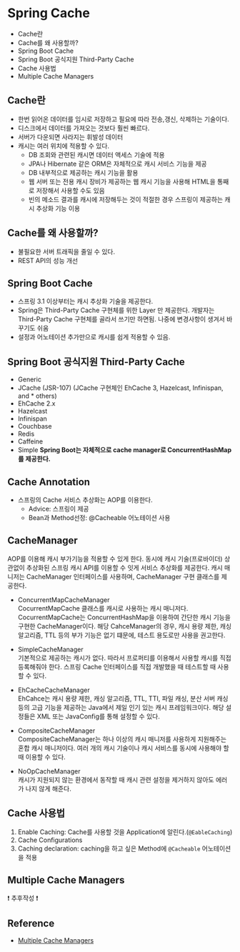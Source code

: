 # Spring Cache 
* Cache란 
* Cache를 왜 사용할까? 
* Spring Boot Cache 
* Spring Boot 공식지원 Third-Party Cache 
* Cache 사용법 
* Multiple Cache Managers 
 
## Cache란 
* 한번 읽어온 데이터를 임시로 저장하고 필요에 따라 전송,갱신, 삭제하는 기술이다. 
* 디스크에서 데이터를 가져오는 것보다 훨씬 빠르다. 
* 서버가 다운되면 사라지는 휘발성 데이터 
* 캐시는 여러 위치에 적용할 수 있다. 
    * DB 조회와 관련된 캐시면 데이터 액세스 기술에 적용 
    * JPA나 Hibernate 같은 ORM은 자체적으로 캐시 서비스 기능을 제공 
    * DB 내부적으로 제공하는 캐시 기능을 활용 
    * 웹 서버 또는 전용 캐시 장비가 제공하는 웹 캐시 기능을 사용해 HTML을 통째로 저장해서 사용할 수도 있음 
    * 빈의 메소드 결과를 캐시에 저장해두는 것이 적절한 경우 스프링이 제공하는 캐시 추상화 기능 이용 
 
## Cache를 왜 사용할까? 
* 불필요한 서버 트래픽을 줄일 수 있다. 
* REST API의 성능 개선 
 
## Spring Boot Cache 
* 스프링 3.1 이상부터는 캐시 추상화 기술을 제공한다. 
* Spring은 Third-Party Cache 구현체를 위한 Layer 만 제공한다. 개발자는 Third-Party Cache 구현체를 골라서 쓰기만 하면됨. 나중에 변경사항이 생겨서 바꾸기도 쉬움 
* 설정과 어노테이션 추가만으로 캐시를 쉽게 적용할 수 있음. 
 
## Spring Boot 공식지원 Third-Party Cache 
* Generic 
* JCache (JSR-107) (JCache 구현체인 EhCache 3, Hazelcast, Infinispan, and * others) 
* EhCache 2.x 
* Hazelcast 
* Infinispan 
* Couchbase 
* Redis 
* Caffeine 
* Simple 
**Spring Boot는 자체적으로 cache manager로 ConcurrentHashMap 를 제공한다.** 
 
## Cache Annotation 
* 스프링의 Cache 서비스 추상화는 AOP를 이용한다. 
    * Advice: 스프링이 제공 
    * Bean과 Method선정: @Cacheable 어노테이션 사용 
 
## CacheManager 
AOP를 이용해 캐시 부가기능을 적용할 수 있게 한다. 동시에 캐시 기술(프로바이더) 상관없이 추상화된 스프링 캐시 API를 이용할 수 잇게 서비스 추상화를 제공한다. 캐시 매니저는 CacheManager 인터페이스를 사용하며, CacheManager 구현 클래스를 제공한다. 
* ConcurrentMapCacheManager   
CocurrentMapCache 클래스를 캐시로 사용하는 캐시 매니저다. 
CocurrentMapCache는 ConcurrentHashMap을 이용하여 간단한 캐시 기능을 구현한 CacheManager이다. 해당 CahceManager의 경우, 캐시 용량 제한, 캐싱 알고리즘, TTL 등의 부가 기능은 없기 떄문에, 테스트 용도로만 사용을 권고한다. 
 
* SimpleCacheManager   
기본적으로 제공하는 캐시가 없다. 따라서 프로퍼티를 이용해서 사용할 캐시를 직접 등록해줘야 한다. 스프링 Cache 인터페이스를 직접 개발했을 때 테스트할 때 사용할 수 있다. 
 
* EhCacheCacheManager   
EhCahce는 캐시 용량 제한, 캐싱 알고리즘, TTL, TTI, 파일 캐싱, 분산 서버 캐싱 등의 고급 기능을 제공하는 Java에서 제일 인기 있는 캐시 프레임워크이다. 해당 설정들은 XML 또는 JavaConfig를 통해 설정할 수 있다. 
  
* CompositeCacheManager   
CompositeCacheManager는 하나 이상의 캐시 매니저를 사용하게 지원해주는 혼합 캐시 매니저이다.  여러 개의 캐시 기술이나 캐시 서비스를 동시에 사용해야 할 때 이용할 수 있다. 
 
* NoOpCacheManager   
캐시가 지원되지 않는 환경에서 동작할 때 캐시 관련 설정을 제거하지 않아도 에러가 나지 않게 해준다. 
 
## Cache 사용법 
1. Enable Caching: Cache를 사용할 것을 Application에 알린다.(`@EableCaching`) 
2. Cache Configurations  
3. Caching declaration: caching을 하고 싶은 Method에 `@Cacheable` 어노테이션을 적용 
 
## Multiple Cache Managers 
:exclamation: 추후작성 :exclamation:
 
## Reference 
* [Multiple Cache Managers](https://www.baeldung.com/spring-multiple-cache-managers)
